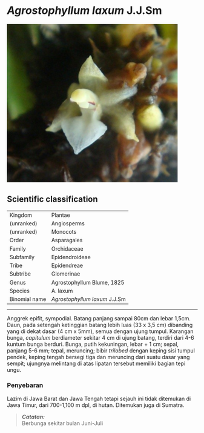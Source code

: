 # *Agrostophyllum laxum* J.J.Sm

![Image](../assets/images/flora-03.jpg)

## Scientific classification

|               |                               |
| ------------- | ----------------------------- |
| Kingdom       | Plantae                       |
| (unranked)    | Angiosperms                   |
| (unranked)    | Monocots                      |
| Order         | Asparagales                   |
| Family        | Orchidaceae                   |
| Subfamily     | Epidendroideae                |
| Tribe         | Epidendreae                   |
| Subtribe      | Glomerinae                    |
| Genus         | Agrostophyllum Blume, 1825    |
| Species       | A. laxum                      |
| Binomial name | *Agrostophyllum laxum* J.J.Sm |


---

Anggrek epifit, sympodial. Batang panjang sampai 80cm dan lebar 1,5cm. Daun, pada setengah ketinggian batang lebih luas (33 x 3,5 cm) dibanding yang di dekat dasar (4 cm x 5mm), semua dengan ujung tumpul. Karangan bunga, *capitulum* berdiameter sekitar 4 cm di ujung batang, terdiri dari 4-6 kuntum bunga berduri. Bunga, putih kekuningan, lebar + 1 cm; sepal, panjang 5-6 mm; tepal, meruncing; bibir *trilobed* dengan keping sisi tumpul pendek, keping tengah bersegi tiga dan meruncing dari suatu dasar yang sempit; ujungnya melintang di atas lipatan tersebut memiliki bagian tepi ungu.


### Penyebaran
Lazim di Jawa Barat dan Jawa Tengah tetapi  sejauh ini tidak ditemukan di Jawa Timur, dari 700-1,100 m dpl, di hutan. Ditemukan juga di Sumatra.


> ***Catatan:***  
> Berbunga sekitar bulan Juni-Juli
